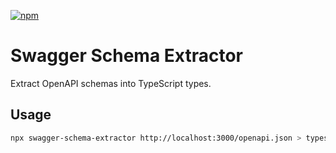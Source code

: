 [![npm](https://img.shields.io/npm/v/swagger-schema-extractor)](https://www.npmjs.com/package/swagger-schema-extractor)

# Swagger Schema Extractor
Extract OpenAPI schemas into TypeScript types.

## Usage
```bash
npx swagger-schema-extractor http://localhost:3000/openapi.json > types.ts
```
